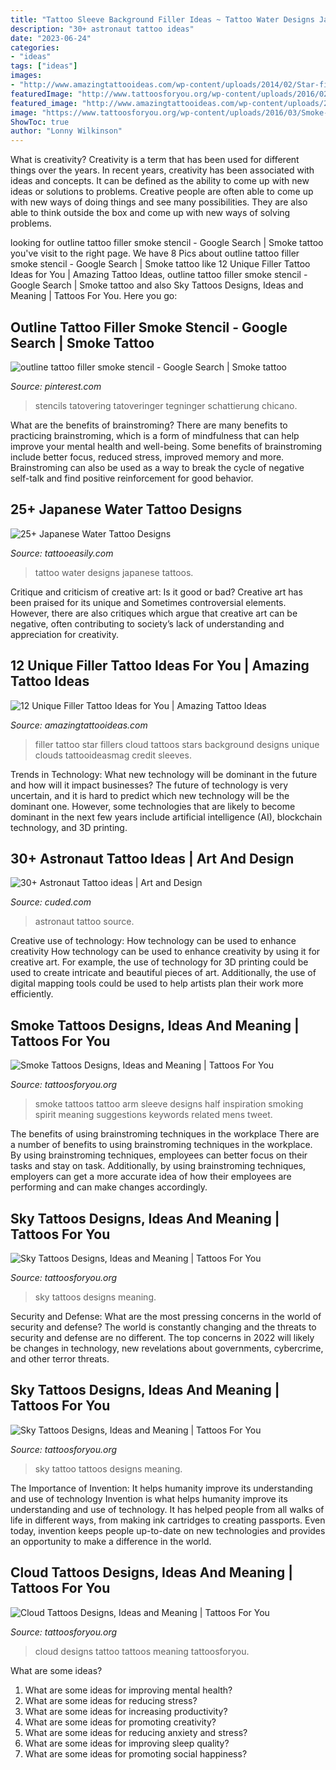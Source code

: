 ```yaml
---
title: "Tattoo Sleeve Background Filler Ideas ~ Tattoo Water Designs Japanese Tattoos"
description: "30+ astronaut tattoo ideas"
date: "2023-06-24"
categories:
- "ideas"
tags: ["ideas"]
images:
- "http://www.amazingtattooideas.com/wp-content/uploads/2014/02/Star-filler-tattoo1.jpg"
featuredImage: "http://www.tattoosforyou.org/wp-content/uploads/2016/02/Sky-Tattoo.jpg"
featured_image: "http://www.amazingtattooideas.com/wp-content/uploads/2014/02/Star-filler-tattoo1.jpg"
image: "https://www.tattoosforyou.org/wp-content/uploads/2016/03/Smoke-Tattoo-Sleeve.jpg"
ShowToc: true
author: "Lonny Wilkinson"
---
```



What is creativity?
Creativity is a term that has been used for different things over the years. In recent years, creativity has been associated with ideas and concepts. It can be defined as the ability to come up with new ideas or solutions to problems. Creative people are often able to come up with new ways of doing things and see many possibilities. They are also able to think outside the box and come up with new ways of solving problems.

	

		
looking for outline tattoo filler smoke stencil - Google Search | Smoke tattoo you've visit to the right page. We have 8 Pics about outline tattoo filler smoke stencil - Google Search | Smoke tattoo like 12 Unique Filler Tattoo Ideas for You | Amazing Tattoo Ideas, outline tattoo filler smoke stencil - Google Search | Smoke tattoo and also Sky Tattoos Designs, Ideas and Meaning | Tattoos For You. Here you go:
		
    
## Outline Tattoo Filler Smoke Stencil - Google Search | Smoke Tattoo

<img loading=lazy src="https://i.pinimg.com/736x/fa/69/c6/fa69c693b2e2e2b339a81b478ca9c9a0.jpg" onerror="this.onerror=null;this.src='https://tse1.mm.bing.net/th?id=OIP.vodly--wgTnvqF7F8EXbTwAAAA&amp;pid=15.1';" alt="outline tattoo filler smoke stencil - Google Search | Smoke tattoo">

_Source: pinterest.com_

>stencils tatovering tatoveringer tegninger schattierung chicano. 

	

What are the benefits of brainstroming?
There are many benefits to practicing brainstroming, which is a form of mindfulness that can help improve your mental health and well-being. Some benefits of brainstroming include better focus, reduced stress, improved memory and more. Brainstroming can also be used as a way to break the cycle of negative self-talk and find positive reinforcement for good behavior.

    
## 25+ Japanese Water Tattoo Designs

<img loading=lazy src="http://www.tattooeasily.com/wp-content/uploads/2013/05/water-tattoo-designs-8.jpg" onerror="this.onerror=null;this.src='https://tse3.mm.bing.net/th?id=OIP.LzRcygkCVliSvp5PIeJtAQHaLE&amp;pid=15.1';" alt="25+ Japanese Water Tattoo Designs">

_Source: tattooeasily.com_

>tattoo water designs japanese tattoos. 

	

Critique and criticism of creative art: Is it good or bad?
Creative art has been praised for its unique and Sometimes controversial elements. However, there are also critiques which argue that creative art can be negative, often contributing to society’s lack of understanding and appreciation for creativity.

    
## 12 Unique Filler Tattoo Ideas For You | Amazing Tattoo Ideas

<img loading=lazy src="http://www.amazingtattooideas.com/wp-content/uploads/2014/02/Star-filler-tattoo1.jpg" onerror="this.onerror=null;this.src='https://tse4.mm.bing.net/th?id=OIP.trAwz8u8sWPXXGytX5xLMgHaOM&amp;pid=15.1';" alt="12 Unique Filler Tattoo Ideas for You | Amazing Tattoo Ideas">

_Source: amazingtattooideas.com_

>filler tattoo star fillers cloud tattoos stars background designs unique clouds tattooideasmag credit sleeves. 

	

Trends in Technology: What new technology will be dominant in the future and how will it impact businesses?
The future of technology is very uncertain, and it is hard to predict which new technology will be the dominant one. However, some technologies that are likely to become dominant in the next few years include artificial intelligence (AI), blockchain technology, and 3D printing.

    
## 30+ Astronaut Tattoo Ideas | Art And Design

<img loading=lazy src="http://www.cuded.com/wp-content/uploads/2018/05/astronaut-tattoo-29.jpg" onerror="this.onerror=null;this.src='https://tse2.mm.bing.net/th?id=OIP.JnNZ8UMuov4kxu5czv4xqwHaKj&amp;pid=15.1';" alt="30+ Astronaut Tattoo ideas | Art and Design">

_Source: cuded.com_

>astronaut tattoo source. 

	

Creative use of technology: How technology can be used to enhance creativity
How technology can be used to enhance creativity by using it for creative art. For example, the use of technology for 3D printing could be used to create intricate and beautiful pieces of art. Additionally, the use of digital mapping tools could be used to help artists plan their work more efficiently.

    
## Smoke Tattoos Designs, Ideas And Meaning | Tattoos For You

<img loading=lazy src="https://www.tattoosforyou.org/wp-content/uploads/2016/03/Smoke-Tattoo-Sleeve.jpg" onerror="this.onerror=null;this.src='https://tse3.mm.bing.net/th?id=OIP.1WoBu4OLnbKd7V2KuFTf7wHaIO&amp;pid=15.1';" alt="Smoke Tattoos Designs, Ideas and Meaning | Tattoos For You">

_Source: tattoosforyou.org_

>smoke tattoos tattoo arm sleeve designs half inspiration smoking spirit meaning suggestions keywords related mens tweet. 

	

The benefits of using brainstroming techniques in the workplace
There are a number of benefits to using brainstroming techniques in the workplace. By using brainstroming techniques, employees can better focus on their tasks and stay on task. Additionally, by using brainstroming techniques, employers can get a more accurate idea of how their employees are performing and can make changes accordingly.

    
## Sky Tattoos Designs, Ideas And Meaning | Tattoos For You

<img loading=lazy src="http://www.tattoosforyou.org/wp-content/uploads/2016/02/Sky-Tattoos.jpg" onerror="this.onerror=null;this.src='https://tse1.mm.bing.net/th?id=OIP.y1FZQOT12T7xdnY2b66RBgHaLG&amp;pid=15.1';" alt="Sky Tattoos Designs, Ideas and Meaning | Tattoos For You">

_Source: tattoosforyou.org_

>sky tattoos designs meaning. 

	

Security and Defense: What are the most pressing concerns in the world of security and defense?
The world is constantly changing and the threats to security and defense are no different. The top concerns in 2022 will likely be changes in technology, new revelations about governments, cybercrime, and other terror threats.

    
## Sky Tattoos Designs, Ideas And Meaning | Tattoos For You

<img loading=lazy src="http://www.tattoosforyou.org/wp-content/uploads/2016/02/Sky-Tattoo.jpg" onerror="this.onerror=null;this.src='https://tse4.mm.bing.net/th?id=OIP.E_35BNl5AJAKf2g5HcmnBQHaHa&amp;pid=15.1';" alt="Sky Tattoos Designs, Ideas and Meaning | Tattoos For You">

_Source: tattoosforyou.org_

>sky tattoo tattoos designs meaning. 

	

The Importance of Invention: It helps humanity improve its understanding and use of technology
Invention is what helps humanity improve its understanding and use of technology. It has helped people from all walks of life in different ways, from making ink cartridges to creating passports. Even today, invention keeps people up-to-date on new technologies and provides an opportunity to make a difference in the world.

    
## Cloud Tattoos Designs, Ideas And Meaning | Tattoos For You

<img loading=lazy src="http://www.tattoosforyou.org/wp-content/uploads/2013/10/Cloud-Tattoo-Designs.jpg" onerror="this.onerror=null;this.src='https://tse4.mm.bing.net/th?id=OIP.2jTYpRCAjiDEvueElQQwZAHaJ4&amp;pid=15.1';" alt="Cloud Tattoos Designs, Ideas and Meaning | Tattoos For You">

_Source: tattoosforyou.org_

>cloud designs tattoo tattoos meaning tattoosforyou. 

	

What are some ideas?
1. What are some ideas for improving mental health? 
2. What are some ideas for reducing stress? 
3. What are some ideas for increasing productivity? 
4. What are some ideas for promoting creativity?
5. What are some ideas for reducing anxiety and stress? 
6. What are some ideas for improving sleep quality?
7. What are some ideas for promoting social happiness?

